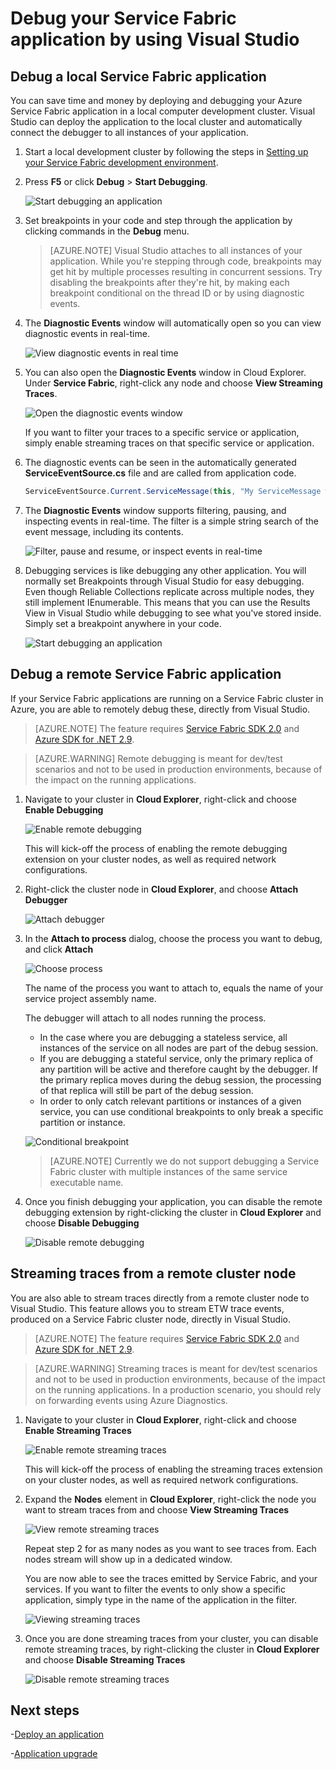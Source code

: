 <properties
   pageTitle="Debug your application in Visual Studio | Microsoft Azure"
   description="Improve the reliability and performance of your services by developing and debugging them in Visual Studio on a local development cluster."
   services="service-fabric"
   documentationCenter=".net"
   authors="vturecek"
   manager="timlt"
   editor=""/>

<tags
   ms.service="service-fabric"
   ms.devlang="dotnet"
   ms.topic="article"
   ms.tgt_pltfrm="na"
   ms.workload="na"
   ms.date="03/31/2016"
   ms.author="jesseb; mikhegn; vturecek"/>

# Debug your Service Fabric application by using Visual Studio

## Debug a local Service Fabric application

You can save time and money by deploying and debugging your Azure Service Fabric application in a local computer development cluster. Visual Studio can deploy the application to the local cluster and automatically connect the debugger to all instances of your application.

1. Start a local development cluster by following the steps in [Setting up your Service Fabric development environment](service-fabric-get-started.md).

2. Press **F5** or click **Debug** > **Start Debugging**.

    ![Start debugging an application][startdebugging]

3. Set breakpoints in your code and step through the application by clicking commands in the **Debug** menu.

    > [AZURE.NOTE] Visual Studio attaches to all instances of your application. While you're stepping through code, breakpoints may get hit by multiple processes resulting in concurrent sessions. Try disabling the breakpoints after they're hit, by making each breakpoint conditional on the thread ID or by using diagnostic events.

4. The **Diagnostic Events** window will automatically open so you can view diagnostic events in real-time.

    ![View diagnostic events in real time][diagnosticevents]

5. You can also open the **Diagnostic Events** window in Cloud Explorer.  Under **Service Fabric**, right-click any node and choose **View Streaming Traces**.

    ![Open the diagnostic events window][viewdiagnosticevents]

    If you want to filter your traces to a specific service or application, simply enable streaming traces on that specific service or application. 

6. The diagnostic events can be seen in the automatically generated **ServiceEventSource.cs** file and are called from application code.

    ```csharp
    ServiceEventSource.Current.ServiceMessage(this, "My ServiceMessage with a parameter {0}", result.Value.ToString());
    ```

7. The **Diagnostic Events** window supports filtering, pausing, and inspecting events in real-time.  The filter is a simple string search of the event message, including its contents.

    ![Filter, pause and resume, or inspect events in real-time][diagnosticeventsactions]

8. Debugging services is like debugging any other application. You will normally set Breakpoints through Visual Studio for easy debugging. Even though Reliable Collections replicate across multiple nodes, they still implement IEnumerable. This means that you can use the Results View in Visual Studio while debugging to see what you've stored inside. Simply set a breakpoint anywhere in your code.

    ![Start debugging an application][breakpoint]

<!--Every topic should have next steps and links to the next logical set of content to keep the customer engaged-->

## Debug a remote Service Fabric application

If your Service Fabric applications are running on a Service Fabric cluster in Azure, you are able to remotely debug these, directly from Visual Studio.

> [AZURE.NOTE] The feature requires [Service Fabric SDK 2.0](http://www.microsoft.com/web/handlers/webpi.ashx?command=getinstallerredirect&appid=MicrosoftAzure-ServiceFabric-VS2015) and [Azure SDK for .NET 2.9](https://azure.microsoft.com/downloads/).    

<!-- -->
> [AZURE.WARNING] Remote debugging is meant for dev/test scenarios and not to be used in production environments, because of the impact on the running applications.

1. Navigate to your cluster in **Cloud Explorer**, right-click and choose **Enable Debugging**

    ![Enable remote debugging][enableremotedebugging]
    
    This will kick-off the process of enabling the remote debugging extension on your cluster nodes, as well as required network configurations.

2. Right-click the cluster node in **Cloud Explorer**, and choose **Attach Debugger**

    ![Attach debugger][attachdebugger]

3. In the **Attach to process** dialog, choose the process you want to debug, and click **Attach**

    ![Choose process][chooseprocess]
    
    The name of the process you want to attach to, equals the name of your service project assembly name.

    The debugger will attach to all nodes running the process.
    - In the case where you are debugging a stateless service, all instances of the service on all nodes are part of the debug session.
    - If you are debugging a stateful service, only the primary replica of any partition will be active and therefore caught by the debugger. If the primary replica moves during the debug session, the processing of that replica will still be part of the debug session.
    - In order to only catch relevant partitions or instances of a given service, you can use conditional breakpoints to only break a specific partition or instance.
        
    ![Conditional breakpoint][conditionalbreakpoint]
    
    > [AZURE.NOTE] Currently we do not support debugging a Service Fabric cluster with multiple instances of the same service executable name. 
    
4. Once you finish debugging your application, you can disable the remote debugging extension by right-clicking the cluster in **Cloud Explorer** and choose **Disable Debugging**
    
    ![Disable remote debugging][disableremotedebugging]

## Streaming traces from a remote cluster node

You are also able to stream traces directly from a remote cluster node to Visual Studio. This feature allows you to stream ETW trace events, produced on a Service Fabric cluster node, directly in Visual Studio.

> [AZURE.NOTE] The feature requires [Service Fabric SDK 2.0](http://www.microsoft.com/web/handlers/webpi.ashx?command=getinstallerredirect&appid=MicrosoftAzure-ServiceFabric-VS2015) and [Azure SDK for .NET 2.9](https://azure.microsoft.com/downloads/).

<!-- -->
> [AZURE.WARNING] Streaming traces is meant for dev/test scenarios and not to be used in production environments, because of the impact on the running applications.
> In a production scenario, you should rely on forwarding events using Azure Diagnostics.

1. Navigate to your cluster in **Cloud Explorer**, right-click and choose **Enable Streaming Traces**

    ![Enable remote streaming traces][enablestreamingtraces]
    
    This will kick-off the process of enabling the streaming traces extension on your cluster nodes, as well as required network configurations.

2. Expand the **Nodes** element in **Cloud Explorer**, right-click the node you want to stream traces from and choose **View Streaming Traces**

    ![View remote streaming traces][viewremotestreamingtraces]
    
    Repeat step 2 for as many nodes as you want to see traces from. Each nodes stream will show up in a dedicated window.
    
    You are now able to see the traces emitted by Service Fabric, and your services. If you want to filter the events to only show a specific application, simply type in the name of the application in the filter.
    
    ![Viewing streaming traces][viewingstreamingtraces]

4. Once you are done streaming traces from your cluster, you can disable remote streaming traces, by right-clicking the cluster in **Cloud Explorer** and choose **Disable Streaming Traces**

    ![Disable remote streaming traces][disablestreamingtraces]

## Next steps

-[Deploy an application](service-fabric-deploy-remove-applications.md)

-[Application upgrade](service-fabric-application-upgrade.md)

<!--Image references-->
[startdebugging]: ./media/service-fabric-debugging-your-application/startdebugging.png
[diagnosticevents]: ./media/service-fabric-debugging-your-application/diagnosticevents.png
[viewdiagnosticevents]: ./media/service-fabric-debugging-your-application/viewdiagnosticevents.png
[diagnosticeventsactions]: ./media/service-fabric-debugging-your-application/diagnosticeventsactions.png
[breakpoint]: ./media/service-fabric-debugging-your-application/breakpoint.png
[enableremotedebugging]: ./media/service-fabric-debugging-your-application/enableremotedebugging.png
[attachdebugger]: ./media/service-fabric-debugging-your-application/attachdebugger.png
[chooseprocess]: ./media/service-fabric-debugging-your-application/chooseprocess.png
[conditionalbreakpoint]: ./media/service-fabric-debugging-your-application/conditionalbreakpoint.png
[disableremotedebugging]: ./media/service-fabric-debugging-your-application/disableremotedebugging.png
[enablestreamingtraces]: ./media/service-fabric-debugging-your-application/enablestreamingtraces.png
[viewingstreamingtraces]: ./media/service-fabric-debugging-your-application/viewingstreamingtraces.png
[viewremotestreamingtraces]: ./media/service-fabric-debugging-your-application/viewremotestreamingtraces.png
[disablestreamingtraces]: ./media/service-fabric-debugging-your-application/disablestreamingtraces.png